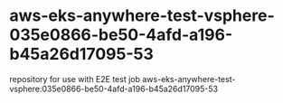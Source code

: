 # aws-eks-anywhere-test-vsphere-035e0866-be50-4afd-a196-b45a26d17095-53
repository for use with E2E test job aws-eks-anywhere-test-vsphere:035e0866-be50-4afd-a196-b45a26d17095-53
